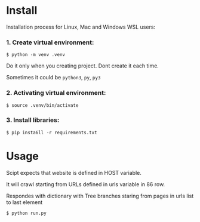 # Install

Installation process for Linux, Mac and Windows WSL users:

### 1. Create virtual environment:

```
$ python -m venv .venv
```

Do it only when you creating project. Dont create it each time.

Sometimes it could be `python3`, `py`, `py3`

### 2. Activating virtual environment:

```
$ source .venv/bin/activate
```

### 3. Install libraries:

```
$ pip insta6ll -r requirements.txt
```

# Usage

Scipt expects that website is defined in HOST variable.

It will crawl starting from URLs defined in urls variable in 86 row.

Respondes with dictionary with Tree branches staring from pages in urls list to last element

```
$ python run.py
```
